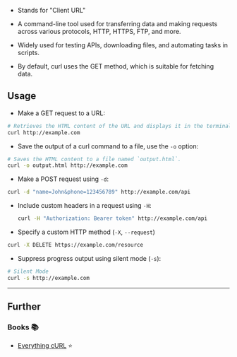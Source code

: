 - Stands for "Client URL"
- A command-line tool used for transferring data and making requests across various protocols, HTTP, HTTPS, FTP, and more. 
- Widely used for testing APIs, downloading files, and automating tasks in scripts.

- By default, curl uses the GET method, which is suitable for fetching data.

## Usage

- Make a GET request to a URL:

```bash
# Retrieves the HTML content of the URL and displays it in the terminal. 
curl http://example.com
```

- Save the output of a curl command to a file, use the `-o` option:

```bash
# Saves the HTML content to a file named `output.html`.
curl -o output.html http://example.com
```

- Make a POST request using `-d`:

```bash
curl -d "name=John&phone=123456789" http://example.com/api
```

- Include custom headers in a request using `-H`:

  ```bash
  curl -H "Authorization: Bearer token" http://example.com/api
  ```

- Specify a custom HTTP method (`-X`, `--request`)

```bash
curl -X DELETE https://example.com/resource
```

- Suppress progress output using silent mode (`-s`):

```bash
# Silent Mode
curl -s http://example.com
```

---
## Further

### Books 📚

- [Everything cURL](https://everything.curl.dev/index.html) ⭐